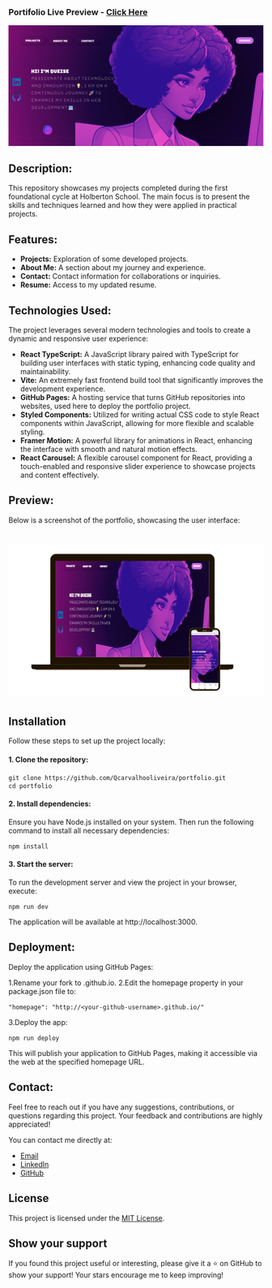 ### **Portifolio** Live Preview - [Click Here](https://qcarvalhooliveira.github.io/portfolio/)

<img src="https://github.com/Qcarvalhooliveira/portfolio/blob/main/image/portifolio.png">

## **Description:**

This repository showcases my projects completed during the first foundational cycle at Holberton School. The main focus is to present the skills and techniques learned and how they were applied in practical projects.

## **Features:**

* **Projects:** Exploration of some developed projects.
* **About Me:** A section about my journey and experience.
* **Contact:** Contact information for collaborations or inquiries.
* **Resume:** Access to my updated resume.

## **Technologies Used:**

The project leverages several modern technologies and tools to create a dynamic and responsive user experience:

* **React TypeScript:** A JavaScript library paired with TypeScript for building user interfaces with static typing, enhancing code quality and maintainability.
* **Vite:** An extremely fast frontend build tool that significantly improves the development experience.
* **GitHub Pages:** A hosting service that turns GitHub repositories into websites, used here to deploy the portfolio project.
* **Styled Components:** Utilized for writing actual CSS code to style React components within JavaScript, allowing for more flexible and scalable styling.
* **Framer Motion:** A powerful library for animations in React, enhancing the interface with smooth and natural motion effects.
* **React Carousel:** A flexible carousel component for React, providing a touch-enabled and responsive slider experience to showcase projects and content effectively.

## **Preview:**

Below is a screenshot of the portfolio, showcasing the user interface:

<h1 align="center">
  <img src="https://github.com/Qcarvalhooliveira/portfolio/blob/main/image/Mockup.png" alt="Mockup">
</h1>

## **Installation**

Follow these steps to set up the project locally:

#### **1. Clone the repository:**

```
git clone https://github.com/Qcarvalhooliveira/portfolio.git
cd portfolio
```

#### **2. Install dependencies:**

Ensure you have Node.js installed on your system. Then run the following command to install all necessary dependencies:

```
npm install
```

#### **3. Start the server:**

To run the development server and view the project in your browser, execute:

```
npm run dev
```

The application will be available at http://localhost:3000.

## **Deployment:**

Deploy the application using GitHub Pages:

1.Rename your fork to <your-github-username>.github.io.
2.Edit the homepage property in your package.json file to:

```
"homepage": "http://<your-github-username>.github.io/"
```

3.Deploy the app:

```
npm run deploy
```

This will publish your application to GitHub Pages, making it accessible via the web at the specified homepage URL.

## **Contact:**

Feel free to reach out if you have any suggestions, contributions, or questions regarding this project. Your feedback and contributions are highly appreciated!

You can contact me directly at:

* [Email](queisecarvalhodev@gmail.com)
* [LinkedIn](https://www.linkedin.com/in/queise-carvalho-de-oliveira-50359749/)
* [GitHub](https://github.com/Qcarvalhooliveira)

## **License**

This project is licensed under the [MIT License](LICENSE).

## **Show your support**

If you found this project useful or interesting, please give it a ⭐️ on GitHub to show your support! Your stars encourage me to keep improving!